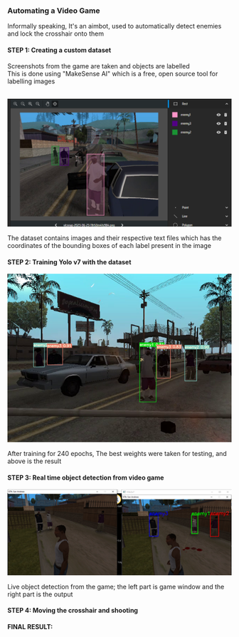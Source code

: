 ### Automating a Video Game<br>

Informally speaking, It's an aimbot, used to automatically detect enemies and lock the crosshair onto them 

#### STEP 1: Creating a custom dataset<br>
Screenshots from the game are taken and objects are labelled<br>
This is done using "MakeSense AI" which is a free, open source tool for labelling images<br>
<br>

![labelling](https://raw.githubusercontent.com/sanjay-906/Video-Game-Automation/main/Output/makesense%20ai.png)

The dataset contains images and their respective text files which has the coordinates of the bounding boxes of each label present in the image


#### STEP 2: Training Yolo v7 with the dataset<br>

![testing](https://raw.githubusercontent.com/sanjay-906/Video-Game-Automation/main/Output/test.png)

After training for 240 epochs, The best weights were taken for testing, and above is the result

#### STEP 3: Real time object detection from video game<br>

![output1](https://raw.githubusercontent.com/sanjay-906/Video-Game-Automation/main/Output/output1.png)

Live object detection from the game; the left part is game window and the right part is the output 


#### STEP 4: Moving the crosshair and shooting<br>


#### FINAL RESULT:<br>
